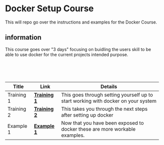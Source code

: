 # Docker Setup Course

This will repo go over the instructions and examples for the Docker Course.

## information

This course goes over "3 days" focusing on buidling the users skill to be able to use docker for the current projects intended purpose. <br><br>

<br><br>

| Title | Link | Details |
| --------------- | ---------- | ------- |
| Training 1 |[**Training 1**](Training/TUT1.md)|This goes through setting yourself up to start working with docker on your system|
|Training 2|[**Training 2**](Training/TUT2.md)|This takes you through the next steps after setting up docker|
|Example 1|[**Example 1**](Example1/README.md)|Now that you have been exposed to docker these are more workable examples.|



## 


## 

